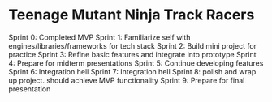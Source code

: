 # Teenage Mutant Ninja Track Racers

Sprint 0: Completed MVP
Sprint 1: Familiarize self with engines/libraries/frameworks for tech stack 
Sprint 2: Build mini project for practice
Sprint 3: Refine basic features and integrate into prototype
Sprint 4: Prepare for midterm presentations
Sprint 5: Continue developing features
Sprint 6: Integration hell
Sprint 7: Integration hell
Sprint 8: polish and wrap up project. should achieve MVP functionality
Sprint 9: Prepare for final presentation
